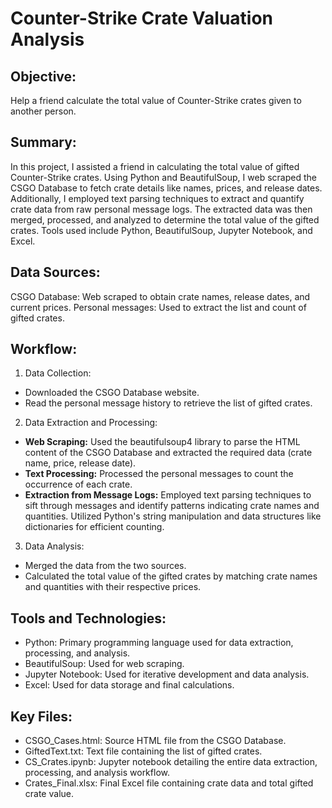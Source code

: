 # Counter-Strike Crate Valuation Analysis

## Objective:
Help a friend calculate the total value of Counter-Strike crates given to another person.

## Summary:
In this project, I assisted a friend in calculating the total value of gifted Counter-Strike crates. Using Python and BeautifulSoup, I web scraped the CSGO Database to fetch crate details like names, prices, and release dates. Additionally, I employed text parsing techniques to extract and quantify crate data from raw personal message logs. The extracted data was then merged, processed, and analyzed to determine the total value of the gifted crates. Tools used include Python, BeautifulSoup, Jupyter Notebook, and Excel.

## Data Sources:
CSGO Database: Web scraped to obtain crate names, release dates, and current prices.
Personal messages: Used to extract the list and count of gifted crates.

## Workflow:
1. Data Collection:
- Downloaded the CSGO Database website.
- Read the personal message history to retrieve the list of gifted crates.
2. Data Extraction and Processing:
- **Web Scraping:** Used the beautifulsoup4 library to parse the HTML content of the CSGO Database and extracted the required data (crate name, price, release date).
- **Text Processing:** Processed the personal messages to count the occurrence of each crate.
- **Extraction from Message Logs:** Employed text parsing techniques to sift through messages and identify patterns indicating crate names and quantities. Utilized Python's string manipulation and data structures like dictionaries for efficient counting.
3. Data Analysis:
- Merged the data from the two sources.
- Calculated the total value of the gifted crates by matching crate names and quantities with their respective prices.

## Tools and Technologies:
- Python: Primary programming language used for data extraction, processing, and analysis.
- BeautifulSoup: Used for web scraping.
- Jupyter Notebook: Used for iterative development and data analysis.
- Excel: Used for data storage and final calculations.

## Key Files:
- CSGO_Cases.html: Source HTML file from the CSGO Database.
- GiftedText.txt: Text file containing the list of gifted crates.
- CS_Crates.ipynb: Jupyter notebook detailing the entire data extraction, processing, and analysis workflow.
- Crates_Final.xlsx: Final Excel file containing crate data and total gifted crate value.
